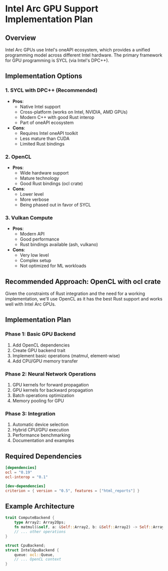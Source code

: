 # Intel Arc GPU Support Implementation Plan

## Overview

Intel Arc GPUs use Intel's oneAPI ecosystem, which provides a unified programming model across different Intel hardware. The primary framework for GPU programming is SYCL (via Intel's DPC++).

## Implementation Options

### 1. **SYCL with DPC++ (Recommended)**
- **Pros**: 
  - Native Intel support
  - Cross-platform (works on Intel, NVIDIA, AMD GPUs)
  - Modern C++ with good Rust interop
  - Part of oneAPI ecosystem
- **Cons**: 
  - Requires Intel oneAPI toolkit
  - Less mature than CUDA
  - Limited Rust bindings

### 2. **OpenCL**
- **Pros**: 
  - Wide hardware support
  - Mature technology
  - Good Rust bindings (ocl crate)
- **Cons**: 
  - Lower level
  - More verbose
  - Being phased out in favor of SYCL

### 3. **Vulkan Compute**
- **Pros**: 
  - Modern API
  - Good performance
  - Rust bindings available (ash, vulkano)
- **Cons**: 
  - Very low level
  - Complex setup
  - Not optimized for ML workloads

## Recommended Approach: OpenCL with ocl crate

Given the constraints of Rust integration and the need for a working implementation, we'll use OpenCL as it has the best Rust support and works well with Intel Arc GPUs.

## Implementation Plan

### Phase 1: Basic GPU Backend
1. Add OpenCL dependencies
2. Create GPU backend trait
3. Implement basic operations (matmul, element-wise)
4. Add CPU/GPU memory transfer

### Phase 2: Neural Network Operations
1. GPU kernels for forward propagation
2. GPU kernels for backward propagation
3. Batch operations optimization
4. Memory pooling for GPU

### Phase 3: Integration
1. Automatic device selection
2. Hybrid CPU/GPU execution
3. Performance benchmarking
4. Documentation and examples

## Required Dependencies

```toml
[dependencies]
ocl = "0.19"
ocl-interop = "0.1"

[dev-dependencies]
criterion = { version = "0.5", features = ["html_reports"] }
```

## Example Architecture

```rust
trait ComputeBackend {
    type Array2: Array2Ops;
    fn matmul(&self, a: &Self::Array2, b: &Self::Array2) -> Self::Array2;
    // ... other operations
}

struct CpuBackend;
struct IntelGpuBackend {
    queue: ocl::Queue,
    // ... OpenCL context
}
```
